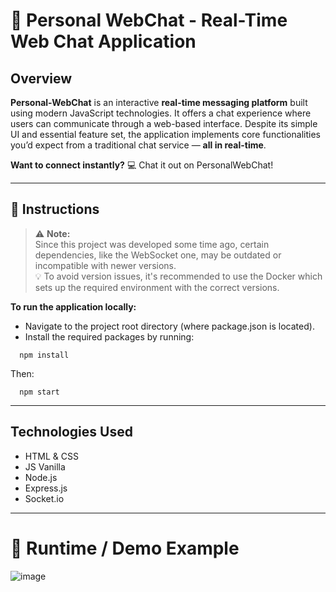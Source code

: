 # 💬 Personal WebChat - Real-Time Web Chat Application
## Overview

**Personal-WebChat** is an interactive **real-time messaging platform** built using modern JavaScript technologies. It offers a chat experience where users can communicate through a web-based interface.
Despite its simple UI and essential feature set, the application implements core functionalities you’d expect from a traditional chat service — **all in real-time**.

**Want to connect instantly?** 💻 Chat it out on PersonalWebChat!

----

## 📝 Instructions

> ⚠️ **Note:**  
> Since this project was developed some time ago, certain dependencies, like the WebSocket one, may be outdated or incompatible with newer versions.  
> 💡 To avoid version issues, it's recommended to use the Docker which sets up the required environment with the correct versions.


**To run the application locally:**
- Navigate to the project root directory (where package.json is located).
- Install the required packages by running:

```
  npm install
```

Then:
```
  npm start
```
----

## Technologies Used

- HTML & CSS
- JS Vanilla
- Node.js
- Express.js
- Socket.io

---

# 🧪 Runtime / Demo Example

![image](https://user-images.githubusercontent.com/45211249/120551701-9ab73080-c3f6-11eb-8fcf-9658c777a74b.png)
